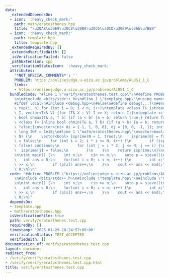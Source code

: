 ```yaml
---
data:
  _extendedDependsOn:
  - icon: ':heavy_check_mark:'
    path: math/eratosthenes.hpp
    title: "\u30A8\u30E9\u30C8\u30B9\u30C6\u30CD\u30B9\u306E\u7BE9"
  - icon: ':heavy_check_mark:'
    path: template.hpp
    title: template.hpp
  _extendedRequiredBy: []
  _extendedVerifiedWith: []
  _isVerificationFailed: false
  _pathExtension: cpp
  _verificationStatusIcon: ':heavy_check_mark:'
  attributes:
    '*NOT_SPECIAL_COMMENTS*': ''
    PROBLEM: https://onlinejudge.u-aizu.ac.jp/problems/ALDS1_1_C
    links:
    - https://onlinejudge.u-aizu.ac.jp/problems/ALDS1_1_C
  bundledCode: "#line 1 \"verify/eratosthenes.test.cpp\"\n#define PROBLEM \"https://onlinejudge.u-aizu.ac.jp/problems/ALDS1_1_C\"\
    \n\n#include <bits/stdc++.h>\n#line 1 \"template.hpp\"\nusing namespace std;\n\
    #ifdef local\n#include <debug.hpp>\n#else\n#define debug(...)\n#endif\n#define\
    \ rep(i, n) for (int i = 0; i < n; i++)\ntemplate <class T> istream& operator>>(istream&\
    \ I, vector<T>& V) {for (T& X : V) I >> X; return I;}\ntemplate <class T> inline\
    \ bool chmax(T& a, T b) {if (a < b) {a = b; return true;} return false;}\ntemplate\
    \ <class T> inline bool chmin(T& a, T b) {if (a > b) {a = b; return true;} return\
    \ false;}\nvector<int> di = {-1, 1, 0, 0}, dj = {0, 0, -1, 1}; int inf = 1e9;\
    \ long INF = 1e18;\n#line 1 \"math/eratosthenes.hpp\"\nvector<bool> sieve(int\
    \ N) {\n    vector<bool> isprime(N + 1, true);\n    isprime[0] = false;\n    isprime[1]\
    \ = false;\n    for (int i = 2; i * i <= N; i++) {\n        if (isprime[i] ==\
    \ false) continue;\n        for (int j = i * 2; j <= N; j += i) {\n          \
    \  isprime[j] = false;\n        }\n    }\n    return isprime;\n}\n#line 6 \"verify/eratosthenes.test.cpp\"\
    \n\nint main() {\n    int n;\n    cin >> n;\n    auto p = sieve((int)1e8);\n \
    \   int ans = 0;\n    for(int i = 0; i < n; i++) {\n        int x;\n        cin\
    \ >> x;\n        if (p[x]) ans++;\n    }\n    cout << ans << endl;\n    return\
    \ 0;\n}\n"
  code: "#define PROBLEM \"https://onlinejudge.u-aizu.ac.jp/problems/ALDS1_1_C\"\n\
    \n#include <bits/stdc++.h>\n#include \"template.hpp\"\n#include \"math/eratosthenes.hpp\"\
    \n\nint main() {\n    int n;\n    cin >> n;\n    auto p = sieve((int)1e8);\n \
    \   int ans = 0;\n    for(int i = 0; i < n; i++) {\n        int x;\n        cin\
    \ >> x;\n        if (p[x]) ans++;\n    }\n    cout << ans << endl;\n    return\
    \ 0;\n}"
  dependsOn:
  - template.hpp
  - math/eratosthenes.hpp
  isVerificationFile: true
  path: verify/eratosthenes.test.cpp
  requiredBy: []
  timestamp: '2025-01-29 20:24:57+09:00'
  verificationStatus: TEST_ACCEPTED
  verifiedWith: []
documentation_of: verify/eratosthenes.test.cpp
layout: document
redirect_from:
- /verify/verify/eratosthenes.test.cpp
- /verify/verify/eratosthenes.test.cpp.html
title: verify/eratosthenes.test.cpp
---
```

